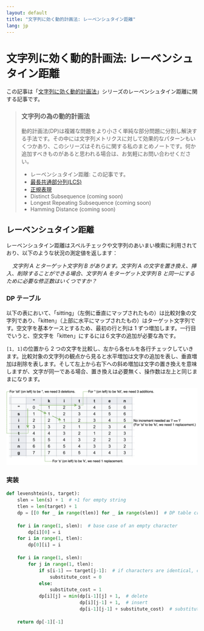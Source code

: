 ```yaml
---
layout: default
title: "文字列に効く動的計画法: レーベンシュタイン距離"
lang: jp
---
```


# 文字列に効く動的計画法: レーベンシュタイン距離

この記事は「[文字列に効く動的計画法](/2020/06/18/xv6-memory-1.html)」シリーズのレーベンシュタイン距離に関する記事です。

> ### 文字列の為の動的計画法
>
> 動的計画法(DP)は複雑な問題をより小さく単純な部分問題に分割し解決する手法です。その中には文字列メトリクスに対して効果的なパターンもいくつかあり、このシリーズはそれらに関する私のまとめノートです。何か追加すべきものがあると思われる場合は、お気軽にお問い合わせください。
>
> - レーベンシュタイン距離: この記事です。
> - [最長共通部分列(LCS)](/2023/02/05/dp-lcs.html)
> - [正規表現](/2023/02/06/dp-regex.html)
> - Distinct Subsequence (coming soon)
> - Longest Repeating Subsequence (coming soon)
> - Hamming Distance (coming soon)

## レーベンシュタイン距離

レーベンシュタイン距離はスペルチェックや文字列のあいまい検索に利用されており、以下のような状況の測定値を返します：

&nbsp;&nbsp;&nbsp;&nbsp;_文字列 A とターゲット文字列 B があります。文字列 A の文字を置き換え、挿入、削除することができる場合、文字列 A をターゲット文字列 B と同一にするために必要な修正数はいくつですか？_

### DP テーブル

以下の表において、「sitting」（左側に垂直にマップされたもの）は比較対象の文字列であり、「kitten」（上部に水平にマップされたもの）はターゲット文字列です。空文字を基本ケースとするため、最初の行と列は 1 ずつ増加します。一行目でいうと、空文字を「kitten」にするには６文字の追加が必要な為です。

`[1, 1]`の位置から 2 つの文字を比較し、左から各セルを各行チェックしていきます。比較対象の文字列の観点から見ると水平増加は文字の追加を表し、垂直増加は削除を表します。そして左上から右下への斜め増加は文字の置き換えを意味しますが、文字が同一である場合、置き換えは必要無く、操作数は左上と同じままになります。

<img src="/assets/images/levenshtein.png" style="background-color: #FFF;">
<!-- ![levenshtein](/image/levenshtein.png) -->

### 実装

```python
def levenshtein(s, target):
    slen = len(s) + 1  # +1 for empty string
    tlen = len(target) + 1
    dp = [[0 for _ in range(tlen)] for _ in range(slen)]  # DP table creation

    for i in range(1, slen):  # base case of an empty character
        dp[i][0] = i
    for i in range(1, tlen):
        dp[0][i] = i

    for i in range(1, slen):
        for j in range(1, tlen):
            if s[i-1] == target[j-1]:  # if characters are identical, cost is 0
                substitute_cost = 0
            else:
                substitute_cost = 1
            dp[i][j] = min(dp[i-1][j] + 1,  # delete
                           dp[i][j-1] + 1,  # insert
                           dp[i-1][j-1] + substitute_cost)  # substitute

    return dp[-1][-1]
```